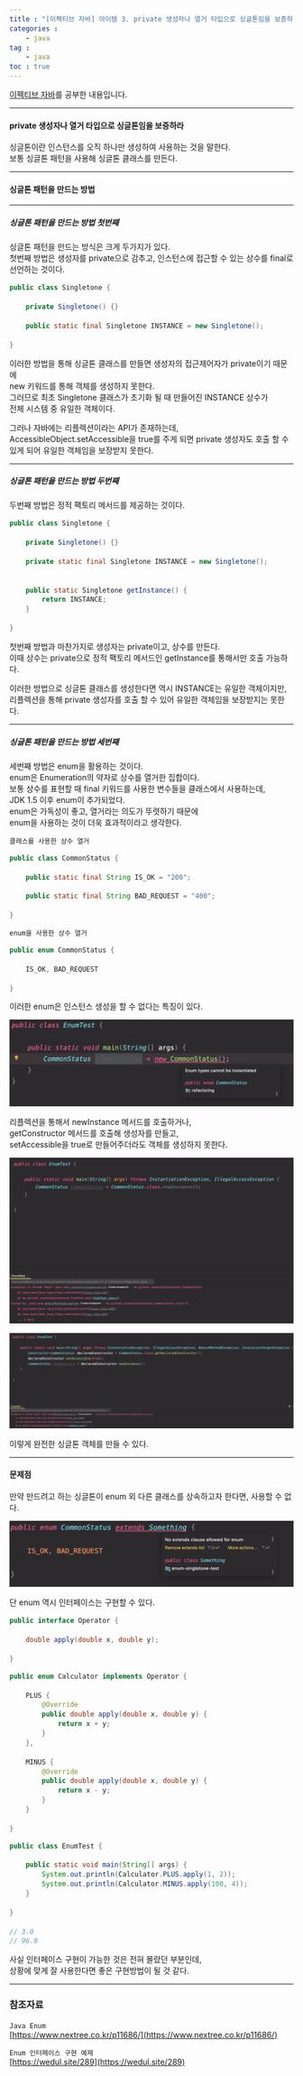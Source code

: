 ```yaml
---
title : "[이펙티브 자바] 아이템 3. private 생성자나 열거 타입으로 싱글톤임을 보증하라."
categories : 
    - java
tag :
    - java
toc : true
---
```


[이펙티브 자바](https://www.aladin.co.kr/shop/wproduct.aspx?ItemId=171196410)를 공부한 내용입니다.  

---

#### **private 생성자나 열거 타입으로 싱글톤임을 보증하라**  
싱글톤이란 인스턴스를 오직 하나만 생성하여 사용하는 것을 말한다.  
보통 싱글톤 패턴을 사용해 싱글톤 클래스를 만든다.  

---

#### **싱글톤 패턴을 만드는 방법**  

---

##### **싱글톤 패턴을 만드는 방법 첫번째**  
싱글톤 패턴을 만드는 방식은 크게 두가지가 있다.  
첫번째 방법은 생성자를 private으로 감추고, 인스턴스에 접근할 수 있는 상수를 final로 선언하는 것이다.  

```java
public class Singletone {
    
    private Singletone() {}

    public static final Singletone INSTANCE = new Singletone();

}
```

이러한 방법을 통해 싱글톤 클래스를 만들면 생성자의 접근제어자가 private이기 때문에  
new 키워드를 통해 객체를 생성하지 못한다.  
그러므로 최초 Singletone 클래스가 초기화 될 때 만들어진 INSTANCE 상수가  
전체 시스템 중 유일한 객체이다.  

그러나 자바에는 리플렉션이라는 API가 존재하는데,  
AccessibleObject.setAccessible을 true를 주게 되면 private 생성자도 호출 할 수 있게 되어 유일한 객체임을 보장받지 못한다.  

---

##### **싱글톤 패턴을 만드는 방법 두번째**  
두번째 방법은 정적 팩토리 메서드를 제공하는 것이다.  

```java
public class Singletone {
    
    private Singletone() {}

    private static final Singletone INSTANCE = new Singletone();


    public static Singletone getInstance() {
        return INSTANCE;
    }

}
```

첫번째 방법과 마찬가지로 생성자는 private이고, 상수를 만든다.  
이때 상수는 private으로 정적 팩토리 메서드인 getInstance를 통해서만 호출 가능하다.  

이러한 방법으로 싱글톤 클래스를 생성한다면 역시 INSTANCE는 유일한 객체이지만,  
리플렉션을 통해 private 생성자를 호출 할 수 있어 유일한 객체임을 보장받지는 못한다.  

---

##### **싱글톤 패턴을 만드는 방법 세번째**  
세번째 방법은 enum을 활용하는 것이다.  
enum은 Enumeration의 약자로 상수를 열거한 집합이다.  
보통 상수를 표현할 때 final 키워드를 사용한 변수들을 클래스에서 사용하는데,  
JDK 1.5 이후 enum이 추가되었다.  
enum은 가독성이 좋고, 열거라는 의도가 뚜렷하기 때문에  
enum을 사용하는 것이 더욱 효과적이라고 생각한다.  

`클래스를 사용한 상수 열거`

```java
public class CommonStatus {
    
    public static final String IS_OK = "200";

    public static final String BAD_REQUEST = "400";

}
```

`enum을 사용한 상수 열거`

```java
public enum CommonStatus {

    IS_OK, BAD_REQUEST
    
}
```

이러한 enum은 인스턴스 생성을 할 수 없다는 특징이 있다.  

![error](/assets/images/effective-java/05-enum-singletone.png)  

리플렉션을 통해서 newInstance 메서드를 호출하거나,  
getConstructor 메서드를 호출해 생성자를 만들고,  
setAccessible을 true로 만들어주더라도 객체를 생성하지 못한다.  

![error](/assets/images/effective-java/06-enum-singletone.png)  

![error](/assets/images/effective-java/07-enum-singletone.png)  

이렇게 완전한 싱글톤 객체를 만들 수 있다.  

---

#### **문제점**  

만약 만드려고 하는 싱글톤이 enum 외 다른 클래스를 상속하고자 한다면, 사용할 수 없다.  

![error](/assets/images/effective-java/08-enum-inheritance.png)  

단 enum 역시 인터페이스는 구현할 수 있다.  

```java
public interface Operator {

    double apply(double x, double y);

}
```

```java
public enum Calculator implements Operator {

    PLUS {
        @Override
        public double apply(double x, double y) {
            return x + y;
        }
    },

    MINUS {
        @Override
        public double apply(double x, double y) {
            return x - y;
        }
    }

}
```

```java
public class EnumTest {

    public static void main(String[] args) {
        System.out.println(Calculator.PLUS.apply(1, 2));
        System.out.println(Calculator.MINUS.apply(100, 4));
    }

}

// 3.0
// 96.0
```

사실 인터페이스 구현이 가능한 것은 전혀 몰랐던 부분인데,  
상황에 맞게 잘 사용한다면 좋은 구현방법이 될 것 같다.  

---

### **참조자료**
`Java Enum`  
[https://www.nextree.co.kr/p11686/](https://www.nextree.co.kr/p11686/)  

`Enum 인터페이스 구현 예제`   
[https://wedul.site/289](https://wedul.site/289)  